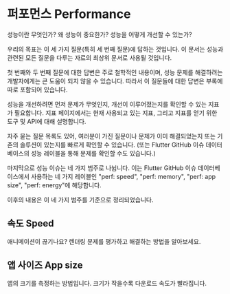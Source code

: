 # 퍼포먼스 Performance

성능이란 무엇인가? 왜 성능이 중요한가? 성능을 어떻게 개선할 수 있는가?

우리의 목표는 이 세 가지 질문(특히 세 번째 질문)에 답하는 것입니다. 이 문서는 성능과 관련된 모든 질문을 다루는 자료의 최상위 문서로 사용될 것입니다.

첫 번째와 두 번째 질문에 대한 답변은 주로 철학적인 내용이며, 성능 문제를 해결하려는 개발자에게는 큰 도움이 되지 않을 수 있습니다. 따라서 이 질문들에 대한 답변은 부록에 따로 포함되어 있습니다.

성능을 개선하려면 먼저 문제가 무엇인지, 개선이 이루어졌는지를 확인할 수 있는 지표가 필요합니다. 지표 페이지에서는 현재 사용되고 있는 지표, 그리고 지표를 얻기 위한 도구 및 API에 대해 설명합니다.

자주 묻는 질문 목록도 있어, 여러분이 가진 질문이나 문제가 이미 해결되었는지 또는 기존의 솔루션이 있는지를 빠르게 확인할 수 있습니다. (또는 Flutter GitHub 이슈 데이터베이스의 성능 레이블을 통해 문제를 확인할 수도 있습니다.)

마지막으로 성능 이슈는 네 가지 범주로 나뉩니다. 이는 Flutter GitHub 이슈 데이터베이스에서 사용하는 네 가지 레이블인 "perf: speed", "perf: memory", "perf: app size", "perf: energy"에 해당합니다.

이후의 내용은 이 네 가지 범주를 기준으로 정리되었습니다.

## 속도 Speed

애니메이션이 끊기나요? 렌더링 문제를 평가하고 해결하는 방법을 알아보세요.

## 앱 사이즈 App size

앱의 크기를 측정하는 방법입니다. 크기가 작을수록 다운로드 속도가 빨라집니다.